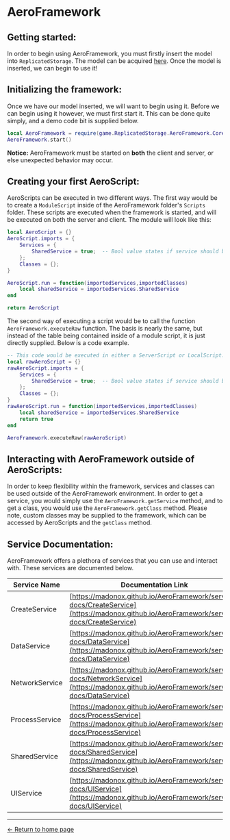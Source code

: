 



# AeroFramework

## Getting started:
In order to begin using AeroFramework, you must firstly insert the model into `ReplicatedStorage`.  The model can be acquired [here](https://www.roblox.com/library/9520924964).  Once the model is inserted, we can begin to use it!

## Initializing the framework:
Once we have our model inserted, we will want to begin using it.  Before we can begin using it however, we must first start it.  This can be done quite simply, and a demo code bit is supplied below.
```lua
local AeroFramework = require(game.ReplicatedStorage.AeroFramework.Core)
AeroFramework.start()
```
**Notice:** AeroFramework must be started on **both** the client and server, or else unexpected behavior may occur.
## Creating your first AeroScript:
AeroScripts can be executed in two different ways.
The first way would be to create a `ModuleScript` inside of the AeroFramework folder's `Scripts` folder.  These scripts are executed when the framework is started, and will be executed on both the server and client.  The module will look like this:
```lua
local AeroScript = {}
AeroScript.imports = {
	Services = {
		SharedService = true;  -- Bool value states if service should be imported.
	};
	Classes = {};
}

AeroScript.run = function(importedServices,importedClasses)
	local sharedService = importedServices.SharedService
end

return AeroScript
```

The second way of executing a script would be to call the function `AeroFramework.executeRaw` function.  The basis is nearly the same, but instead of the table being contained inside of a module script, it is just directly supplied.  Below is a code example.
```lua
-- This code would be executed in either a ServerScript or LocalScript.
local rawAeroScript = {}
rawAeroScript.imports = {
	Services = {
		SharedService = true;  -- Bool value states if service should be imported.
	};
	Classes = {};
}
rawAeroScript.run = function(importedServices,importedClasses)
	local sharedService = importedServices.SharedService
	return true
end

AeroFramework.executeRaw(rawAeroScript)
```
## Interacting with AeroFramework outside of AeroScripts:
In order to keep flexibility within the framework, services and classes can be used outside of the AeroFramework environment.  In order to get a service, you would simply use the `AeroFramework.getService` method, and to get a class, you would use the `AeroFramework.getClass` method.  Please note, custom classes may be supplied to the framework, which can be accessed by AeroScripts and the `getClass` method.

## Service Documentation:
AeroFramework offers a plethora of services that you can use and interact with.  These services are documented below.

| Service Name | Documentation Link |
|--|--
| CreateService | [https://madonox.github.io/AeroFramework/service-docs/CreateService](https://madonox.github.io/AeroFramework/service-docs/CreateService) |
| DataService | [https://madonox.github.io/AeroFramework/service-docs/DataService](https://madonox.github.io/AeroFramework/service-docs/DataService) |
| NetworkService | [https://madonox.github.io/AeroFramework/service-docs/NetworkService](https://madonox.github.io/AeroFramework/service-docs/DataService) |
| ProcessService | [https://madonox.github.io/AeroFramework/service-docs/ProcessService](https://madonox.github.io/AeroFramework/service-docs/ProcessService) |
| SharedService | [https://madonox.github.io/AeroFramework/service-docs/SharedService](https://madonox.github.io/AeroFramework/service-docs/SharedService) |
| UIService | [https://madonox.github.io/AeroFramework/service-docs/UIService](https://madonox.github.io/AeroFramework/service-docs/UIService) |


---
[← Return to home page](https://madonox.github.io/AeroFramework/)
